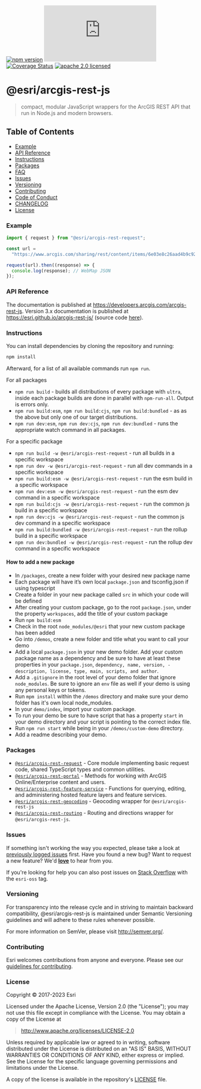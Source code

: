 [![npm version][npm-img]][npm-url]
[![gzip bundle size][gzip-image]][npm-url]
[![Coverage Status][coverage-img]][coverage-url]
[![apache 2.0 licensed][license-img]][license-url]

[npm-img]: https://img.shields.io/npm/v/@esri/arcgis-rest-request.svg?style=flat-square
[npm-url]: https://www.npmjs.com/package/@esri/arcgis-rest-request
[gzip-image]: https://img.badgesize.io/https://unpkg.com/@esri/arcgis-rest-request/dist/bundled/request.umd.min.js?compression=gzip
[coverage-img]: https://codecov.io/gh/Esri/arcgis-rest-js/branch/master/graph/badge.svg
[coverage-url]: https://codecov.io/gh/Esri/arcgis-rest-js
[license-img]: https://img.shields.io/badge/license-Apache%202.0-orange.svg?style=flat-square
[license-url]: #license

# @esri/arcgis-rest-js

> compact, modular JavaScript wrappers for the ArcGIS REST API that run in Node.js and modern browsers.

## Table of Contents

- [Example](#example)
- [API Reference](#api-reference)
- [Instructions](#instructions)
- [Packages](#packages)
- [FAQ](https://developers.arcgis.com/arcgis-rest-js/faq/)
- [Issues](#issues)
- [Versioning](#versioning)
- [Contributing](#contributing)
- [Code of Conduct](/CODE_OF_CONDUCT.md)
- [CHANGELOG](/CHANGELOG.md)
- [License](#license)

### Example

```js
import { request } from "@esri/arcgis-rest-request";

const url =
  "https://www.arcgis.com/sharing/rest/content/items/6e03e8c26aad4b9c92a87c1063ddb0e3/data";

request(url).then((response) => {
  console.log(response); // WebMap JSON
});
```

### API Reference

The documentation is published at https://developers.arcgis.com/arcgis-rest-js. Version 3.x documentation is published at https://esri.github.io/arcgis-rest-js/ (source code [here](/docs)).

### Instructions

You can install dependencies by cloning the repository and running:

```bash
npm install
```

Afterward, for a list of all available commands run `npm run`.

For all packages

- `npm run build` - builds all distributions of every package with `ultra`, inside each package builds are done in parallel with `npm-run-all`. Output is errors only.
- `npm run build:esm`, `npm run build:cjs`, `npm run build:bundled` - as as the above but only one of our target distributions.
- `npm run dev:esm`, `npm run dev:cjs`, `npm run dev:bundled` - runs the appropriate watch command in all packages.

For a specific package

- `npm run build -w @esri/arcgis-rest-request` - run all builds in a specific workspace
- `npm run dev -w @esri/arcgis-rest-request` - run all dev commands in a specific workspace
- `npm run build:esm -w @esri/arcgis-rest-request` - run the esm build in a specific workspace
- `npm run dev:esm -w @esri/arcgis-rest-request` - run the esm dev command in a specific workspace
- `npm run build:cjs -w @esri/arcgis-rest-request` - run the common js build in a specific workspace
- `npm run dev:cjs -w @esri/arcgis-rest-request` - run the common js dev command in a specific workspace
- `npm run build:bundled -w @esri/arcgis-rest-request` - run the rollup build in a specific workspace
- `npm run dev:bundled -w @esri/arcgis-rest-request` - run the rollup dev command in a specific workspace

#### How to add a new package
- In `/packages`, create a new folder with your desired new package name
- Each package will have it’s own local `package.json` and tsconfig.json if using typescript
- Create a folder in your new package called `src` in which your code will be defined
- After creating your custom package, go to the root `package.json`, under the property `workspaces`, add the title of your custom package
- Run `npm build:esm`
- Check in the root `node_modules/@esri` that your new custom package has been added
- Go into `/demos`, create a new folder and title what you want to call your demo
- Add a local `package.json` in your new demo folder. Add your custom package name as a dependency and be sure to have at least these properties in your `package.json`, `dependency, name, version, - description, license, type, main, scripts, and author`.
- Add a `.gitignore` in the root level of your demo folder that ignore `node_modules`. Be sure to ignore an `env` file as well if your demo is using any personal keys or tokens.
- Run `mpm install` within the `/demos` directory and make sure your demo folder has it's own local node_modules.
- In your `demo/index`, import your custom package.
- To run your demo be sure to have script that has a property `start` in your demo directory and your script is pointing to the correct index file. 
- Run `npm run start` while being in your `/demos/custom-demo` directory.
- Add a readme describing your demo.

### Packages

- [`@esri/arcgis-rest-request`](./packages/arcgis-rest-request/) - Core module implementing basic request code, shared TypeScript types and common utilities.
- [`@esri/arcgis-rest-portal`](./packages/arcgis-rest-portal) - Methods for working with ArcGIS Online/Enterprise content and users.
- [`@esri/arcgis-rest-feature-service`](./packages/arcgis-rest-feature-service) - Functions for querying, editing, and administering hosted feature layers and feature services.
- [`@esri/arcgis-rest-geocoding`](./packages/arcgis-rest-geocoding) - Geocoding wrapper for `@esri/arcgis-rest-js`
- [`@esri/arcgis-rest-routing`](./packages/arcgis-rest-routing) - Routing and directions wrapper for `@esri/arcgis-rest-js`.

### Issues

If something isn't working the way you expected, please take a look at [previously logged issues](https://github.com/Esri/arcgis-rest-js/issues) first. Have you found a new bug? Want to request a new feature? We'd [**love**](https://github.com/Esri/arcgis-rest-js/issues/new) to hear from you.

If you're looking for help you can also post issues on [Stack Overflow](https://stackoverflow.com/questions/tagged/esri-oss) with the `esri-oss` tag.

### Versioning

For transparency into the release cycle and in striving to maintain backward compatibility, @esri/arcgis-rest-js is maintained under Semantic Versioning guidelines and will adhere to these rules whenever possible.

For more information on SemVer, please visit <http://semver.org/>.

### Contributing

Esri welcomes contributions from anyone and everyone. Please see our [guidelines for contributing](CONTRIBUTING.md).

### License

Copyright &copy; 2017-2023 Esri

Licensed under the Apache License, Version 2.0 (the "License");
you may not use this file except in compliance with the License.
You may obtain a copy of the License at

> http://www.apache.org/licenses/LICENSE-2.0

Unless required by applicable law or agreed to in writing, software
distributed under the License is distributed on an "AS IS" BASIS,
WITHOUT WARRANTIES OR CONDITIONS OF ANY KIND, either express or implied.
See the License for the specific language governing permissions and
limitations under the License.

A copy of the license is available in the repository's [LICENSE](./LICENSE) file.
